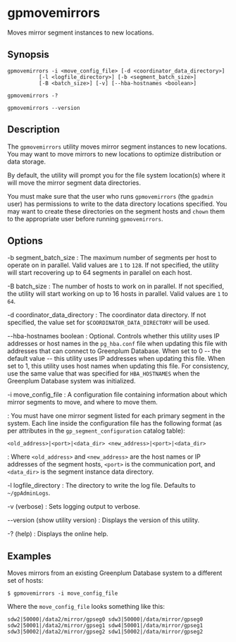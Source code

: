 # gpmovemirrors

Moves mirror segment instances to new locations.

## Synopsis

```shell
gpmovemirrors -i <move_config_file> [-d <coordinator_data_directory>] 
          [-l <logfile_directory>] [-b <segment_batch_size>]
          [-B <batch_size>] [-v] [--hba-hostnames <boolean>] 

gpmovemirrors -? 

gpmovemirrors --version
```

## Description

The `gpmovemirrors` utility moves mirror segment instances to new locations. You may want to move mirrors to new locations to optimize distribution or data storage.

By default, the utility will prompt you for the file system location(s) where it will move the mirror segment data directories.

You must make sure that the user who runs `gpmovemirrors` (the `gpadmin` user) has permissions to write to the data directory locations specified. You may want to create these directories on the segment hosts and `chown` them to the appropriate user before running `gpmovemirrors`.

## Options

-b segment_batch_size
:   The maximum number of segments per host to operate on in parallel. Valid values are `1` to `128`. If not specified, the utility will start recovering up to 64 segments in parallel on each host.

-B batch_size
:   The number of hosts to work on in parallel. If not specified, the utility will start working on up to 16 hosts in parallel. Valid values are `1` to `64`.

-d coordinator_data_directory
:   The coordinator data directory. If not specified, the value set for `$COORDINATOR_DATA_DIRECTORY` will be used.

--hba-hostnames boolean
:   Optional. Controls whether this utility uses IP addresses or host names in the `pg_hba.conf` file when updating this file with addresses that can connect to Greenplum Database. When set to 0 -- the default value -- this utility uses IP addresses when updating this file. When set to 1, this utility uses host names when updating this file. For consistency, use the same value that was specified for `HBA_HOSTNAMES` when the Greenplum Database system was initialized. <!-- For information about how Greenplum Database resolves host names in the `pg_hba.conf` file, see [Configuring Client Authentication](../../admin_guide/client_auth.html). -->

-i move_config_file
:   A configuration file containing information about which mirror segments to move, and where to move them.

:   You must have one mirror segment listed for each primary segment in the system. Each line inside the configuration file has the following format (as per attributes in the `gp_segment_configuration` catalog table):

```shell
<old_address>|<port>|<data_dir> <new_address>|<port>|<data_dir>
```

:   Where `<old_address>` and `<new_address>` are the host names or IP addresses of the segment hosts, `<port>` is the communication port, and `<data_dir>` is the segment instance data directory.

-l logfile_directory
:   The directory to write the log file. Defaults to `~/gpAdminLogs`.

-v (verbose)
:   Sets logging output to verbose.

--version (show utility version)
:   Displays the version of this utility.

-? (help)
:   Displays the online help.

## Examples

Moves mirrors from an existing Greenplum Database system to a different set of hosts:

```shell
$ gpmovemirrors -i move_config_file
```

Where the `move_config_file` looks something like this:

```shell
sdw2|50000|/data2/mirror/gpseg0 sdw3|50000|/data/mirror/gpseg0
sdw2|50001|/data2/mirror/gpseg1 sdw4|50001|/data/mirror/gpseg1
sdw3|50002|/data2/mirror/gpseg2 sdw1|50002|/data/mirror/gpseg2
```
